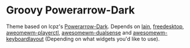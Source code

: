 # Groovy Powerarrow-Dark

Theme based on lcpz's [Powerarrow-Dark](https://github.com/lcpz/awesome-copycats/tree/master/themes/powerarrow-dark). Depends on [lain](https://github.com/lcpz/lain), [freedesktop](https://github.com/lcpz/awesome-freedesktop), [aweomewm-playerctl](https://github.com/funnisquares/awesomewm-playerctl), [awesomewm-dualsense](https://github.com/funnisquares/awesomewm-dualsense) and [awesomewm-keyboardlayout](https://github.com/funnisquares/awesomewm-keyboardlayout) (Depending on what widgets you'd like to use).
